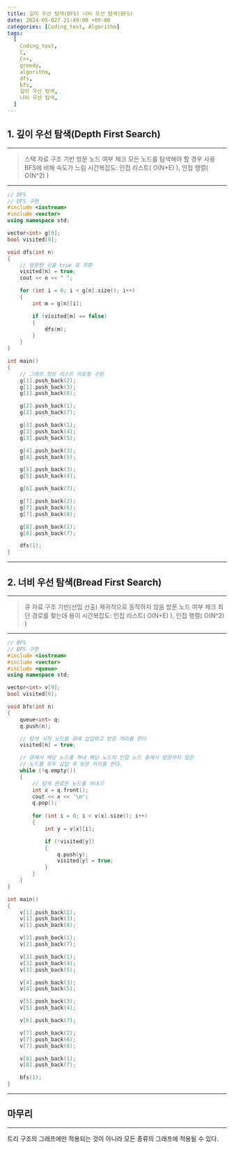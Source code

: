 ```yaml
---
title: 깊이 우선 탐색(DFS) 너비 우선 탐색(BFS)
date: 2024-05-027 21:49:00 +09:00
categories: [Coding_test, Algorithm]
tags:
  [
    Coding_test,
    C,
    C++,
    greedy,
    algorithm,
    dfs,
    bfs,
    깊이 우선 탐색,
    너비 우선 탐색,
  ]
---
```


## 1. 깊이 우선 탐색(Depth First Search)

---
> 스택 자료 구조 기반
> 방문 노드 여부 체크
> 모든 노드를 탐색해야 할 경우 사용
> BFS에 비해 속도가 느림
> 시간복잡도: 인접 리스트( O(N+E) ), 인접 행렬( O(N^2) )
---
```cpp
// DFS
// DFS 구현
#include <iostream>
#include <vector>
using namespace std;

vector<int> g[9];
bool visited[9];

void dfs(int n)
{
	// 방문한 곳을 true 로 치환
	visited[n] = true;
	cout << n << " ";

	for (int i = 0; i < g[n].size(); i++)
	{
		int m = g[n][i];

		if (visited[m] == false)
		{
			dfs(m);
		}
	}
}

int main()
{
	// 그래프 정보 리스트 자료형 구현
	g[1].push_back(2);
	g[1].push_back(3);
	g[1].push_back(8);

	g[2].push_back(1);
	g[2].push_back(7);

	g[3].push_back(1);
	g[3].push_back(4);
	g[3].push_back(5);

	g[4].push_back(3);
	g[4].push_back(5);

	g[5].push_back(3);
	g[5].push_back(4);

	g[6].push_back(7);

	g[7].push_back(2);
	g[7].push_back(6);
	g[7].push_back(8);

	g[8].push_back(1);
	g[8].push_back(7);

	dfs(1);
}
```
---

## 2. 너비 우선 탐색(Bread First Search)

---
> 큐 자료 구조 기반(선입 선출)
> 재귀적으로 동작하지 않음
> 방문 노드 여부 체크
> 최단 경로를 찾는데 용이
> 시간복잡도: 인접 리스트( O(N+E) ), 인접 행렬( O(N^2) )
---
```cpp
// BFS
// BFS 구현
#include <iostream>
#include <vector>
#include <queue>
using namespace std;

vector<int> v[9];
bool visited[9];

void bfs(int n)
{
	queue<int> q;
	q.push(n);

	// 탐색 시작 노드를 큐에 삽입하고 방문 처리를 한다
	visited[n] = true;

	// 큐에서 해당 노드를 꺼내 해당 노드의 인접 노드 중에서 방문하지 않은
	// 노드를 모두 삽입 후 방문 처리를 한다.
	while (!q.empty())
	{
		// 탐색 완료한 노드를 꺼내기
		int x = q.front();
		cout << x << '\n';
		q.pop();
		
		for (int i = 0; i < v[x].size(); i++)
		{
			int y = v[x][i];

			if (!visited[y])
			{
				q.push(y);
				visited[y] = true;
			}
		}
	}
}

int main()
{
	v[1].push_back(2);
	v[1].push_back(3);
	v[1].push_back(8);

	v[2].push_back(1);
	v[2].push_back(7);

	v[3].push_back(1);
	v[3].push_back(4);
	v[3].push_back(5);

	v[4].push_back(3);
	v[4].push_back(5);

	v[5].push_back(3);
	v[5].push_back(4);

	v[6].push_back(7);

	v[7].push_back(2);
	v[7].push_back(6);
	v[7].push_back(8);

	v[8].push_back(1);
	v[8].push_back(7);

	bfs(1);
}
```
---

## 마무리
---
트리 구조의 그래프에만 적용되는 것이 아니라 모든 종류의 그래프에 적용될 수 있다.